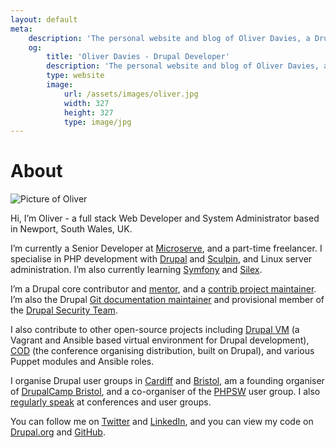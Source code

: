 ```yaml
---
layout: default
meta:
    description: 'The personal website and blog of Oliver Davies, a Drupal Developer and System Administrator from Wales, UK.'
    og:
        title: 'Oliver Davies - Drupal Developer'
        description: 'The personal website and blog of Oliver Davies, a Drupal Developer and System Administrator from Wales, UK.'
        type: website
        image:
            url: /assets/images/oliver.jpg
            width: 327
            height: 327
            type: image/jpg
---
```

# About

<img src="{{ site.gravatar.url }}?s=125" alt="Picture of Oliver" class="img-circle">

Hi, I’m Oliver - a full stack Web Developer and System Administrator based in Newport, South Wales, UK.

I’m currently a Senior Developer at [Microserve](https://microserve.io), and a part-time freelancer. I specialise in PHP development with <a href="{{ site.drupalorg.url_nice }}">Drupal</a> and [Sculpin](http://sculpin.io/), and Linux server administration. I’m also currently learning [Symfony](http://symfony.com/) and [Silex](http://silex.sensiolabs.org/).

I’m a Drupal core contributor and <a href="{{ site.drupalorg.url }}/people-mentored">mentor</a>, and a <a href="https://www.drupal.org/project/user/{{ site.drupalorg.uid }}">contrib project maintainer</a>. I’m also the Drupal [Git documentation maintainer](https://www.drupal.org/node/2248627#comment-8887789) and provisional member of the [Drupal Security Team](https://www.drupal.org/security-team).

I also contribute to other open-source projects including [Drupal VM](http://www.drupalvm.com) (a Vagrant and Ansible based virtual environment for Drupal development), [COD](http://usecod.io) (the conference organising distribution, built on Drupal), and various Puppet modules and Ansible roles.

I organise Drupal user groups in [Cardiff](https://groups.drupal.org/wales-uk) and [Bristol](http://drupalbristol.org.uk), am a founding organiser of [DrupalCamp Bristol](http://www.drupalcampbristol.co.uk), and a co-organiser of the [PHPSW](http://phpsw.uk) user group. I also [regularly speak](/talks/) at conferences and user groups.

You can follow me on <a href="{{ site.twitter.url }}">Twitter</a> and <a href="{{ site.linkedin.url }}">LinkedIn</a>, and you can view my code on <a href="{{ site.drupalorg.url }}/track/code">Drupal.org</a> and <a href="{{ site.github.url }}?tab=activity">GitHub</a>.
